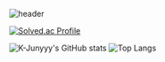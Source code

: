 ![header](https://capsule-render.vercel.app/api?type=waving&color=00ACEE&height=300&section=header&text=HyeonWooPark&fontSize=70&fontColor=FFFFFF&animation=fadeIn&fontAlignY=38&descAlignY=55&descAlign=80)

[![Solved.ac Profile](http://mazassumnida.wtf/api/v2/generate_badge?boj=smacow)](https://solved.ac/smacow)


![K-Junyyy's GitHub stats](https://github-readme-stats.vercel.app/api?username=smartcow99&show_icons=true&theme=cobalt)
![Top Langs](https://github-readme-stats.vercel.app/api/top-langs/?username=smartcow99&layout=Demo&theme=cobalt)

